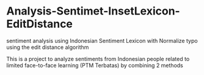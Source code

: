 # Analysis-Sentimet-InsetLexicon-EditDistance
sentiment analysis using Indonesian Sentiment Lexicon with Normalize typo using the edit distance algorithm 

This is a project to analyze sentiments from Indonesian people related to limited face-to-face learning (PTM Terbatas) by combining 2 methods
